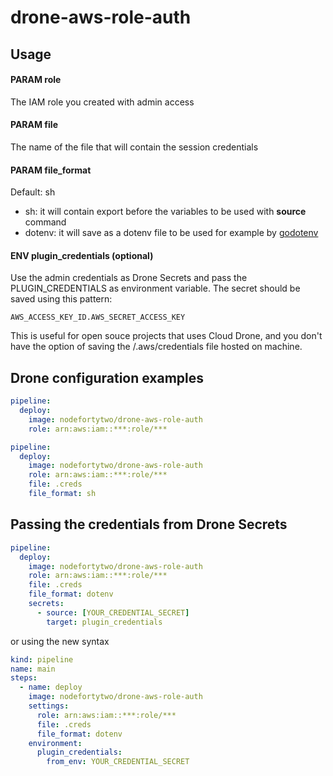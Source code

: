 # drone-aws-role-auth

## Usage

#### PARAM role

The IAM role you created with admin access

#### PARAM file

The name of the file that will contain the session credentials

#### PARAM file_format

Default: sh

- sh: it will contain export before the variables to be used with **source** command
- dotenv: it will save as a dotenv file to be used for example by [godotenv](https://github.com/joho/godotenv)

#### ENV plugin_credentials (optional)

Use the admin credentials as Drone Secrets and pass the PLUGIN_CREDENTIALS as environment variable.
The secret should be saved using this pattern:

```
AWS_ACCESS_KEY_ID.AWS_SECRET_ACCESS_KEY
```

This is useful for open souce projects that uses Cloud Drone, and you don't have the option of saving the /.aws/credentials file hosted on machine.

## Drone configuration examples

```yaml
pipeline:
  deploy:
    image: nodefortytwo/drone-aws-role-auth
    role: arn:aws:iam::***:role/***
```

```yaml
pipeline:
  deploy:
    image: nodefortytwo/drone-aws-role-auth
    role: arn:aws:iam::***:role/***
    file: .creds
    file_format: sh
```

## Passing the credentials from Drone Secrets

```yaml
pipeline:
  deploy:
    image: nodefortytwo/drone-aws-role-auth
    role: arn:aws:iam::***:role/***
    file: .creds
    file_format: dotenv
    secrets:
      - source: [YOUR_CREDENTIAL_SECRET]
        target: plugin_credentials
```

or using the new syntax

```yaml
kind: pipeline
name: main
steps:
  - name: deploy
    image: nodefortytwo/drone-aws-role-auth
    settings:
      role: arn:aws:iam::***:role/***
      file: .creds
      file_format: dotenv
    environment:
      plugin_credentials:
        from_env: YOUR_CREDENTIAL_SECRET
```
